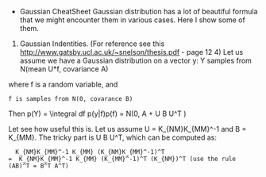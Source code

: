 - Gaussian CheatSheet
Gaussian distribution has a lot of beautiful formula that we might encounter them in various cases. Here I show some of them.

1. Gaussian Indentities. (For reference see this http://www.gatsby.ucl.ac.uk/~snelson/thesis.pdf - page 12  4)
Let us assume we have a Gaussian distribution on a vector y:
    Y samples from N(mean U*f, covariance A)
    
where f is a random variable, and

    f is samples from N(0, covarance B)
    
Then p(Y) = \integral df p(y|f)p(f) = N(0, A + U B U^T )

Let see how useful this is. Let us assume U = K_{NM}K_{MM}^-1 and B = K_{MM}. The tricky part is U B U^T, which can be computed
as:

      K_{NM}K_{MM}^-1 K_{MM} (K_{NM}K_{MM}^-1)^T
    =  K_{NM}K_{MM}^-1 K_{MM} (K_{MM}^-1)^T (K_{NM})^T (use the rule (AB)^T = B^T A^T)

